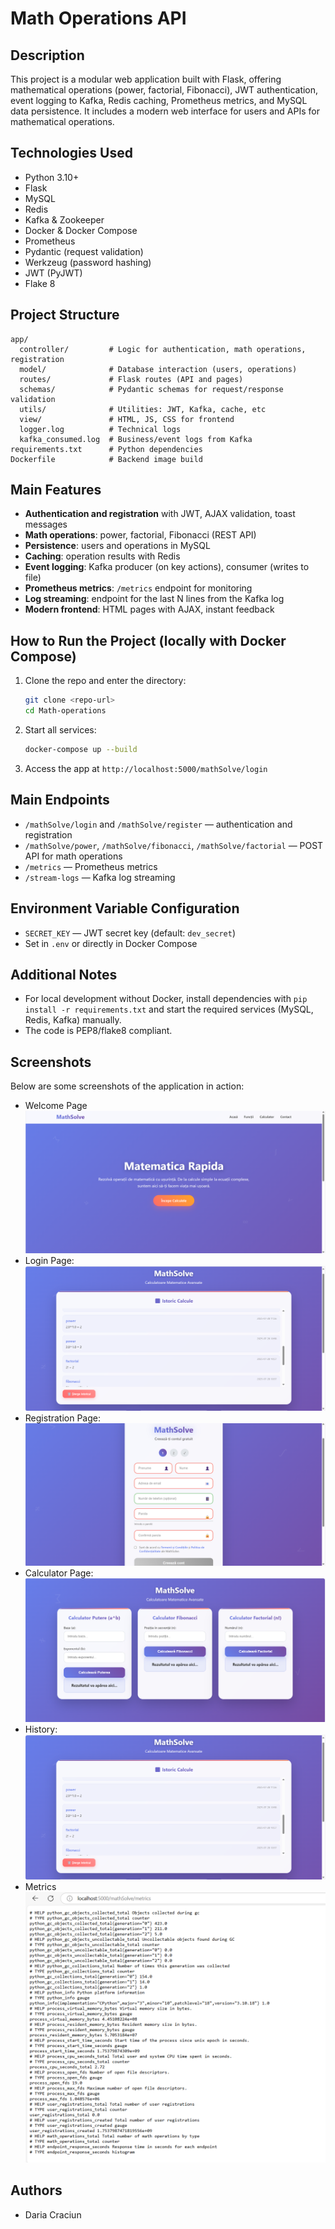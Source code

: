 # Math Operations API

## Description

This project is a modular web application built with Flask, offering mathematical operations (power, factorial, Fibonacci), JWT authentication, event logging to Kafka, Redis caching, Prometheus metrics, and MySQL data persistence. It includes a modern web interface for users and APIs for mathematical operations.

## Technologies Used
- Python 3.10+
- Flask
- MySQL
- Redis
- Kafka & Zookeeper
- Docker & Docker Compose
- Prometheus
- Pydantic (request validation)
- Werkzeug (password hashing)
- JWT (PyJWT)
- Flake 8

## Project Structure
```
app/
  controller/         # Logic for authentication, math operations, registration
  model/              # Database interaction (users, operations)
  routes/             # Flask routes (API and pages)
  schemas/            # Pydantic schemas for request/response validation
  utils/              # Utilities: JWT, Kafka, cache, etc
  view/               # HTML, JS, CSS for frontend
  logger.log          # Technical logs
  kafka_consumed.log  # Business/event logs from Kafka
requirements.txt      # Python dependencies
Dockerfile            # Backend image build
```

## Main Features
- **Authentication and registration** with JWT, AJAX validation, toast messages
- **Math operations**: power, factorial, Fibonacci (REST API)
- **Persistence**: users and operations in MySQL
- **Caching**: operation results with Redis
- **Event logging**: Kafka producer (on key actions), consumer (writes to file)
- **Prometheus metrics**: `/metrics` endpoint for monitoring
- **Log streaming**: endpoint for the last N lines from the Kafka log
- **Modern frontend**: HTML pages with AJAX, instant feedback

## How to Run the Project (locally with Docker Compose)
1. Clone the repo and enter the directory:
   ```sh
   git clone <repo-url>
   cd Math-operations
   ```
2. Start all services:
   ```sh
   docker-compose up --build
   ```
3. Access the app at `http://localhost:5000/mathSolve/login`

## Main Endpoints
- `/mathSolve/login` and `/mathSolve/register` — authentication and registration
- `/mathSolve/power`, `/mathSolve/fibonacci`, `/mathSolve/factorial` — POST API for math operations
- `/metrics` — Prometheus metrics
- `/stream-logs` — Kafka log streaming

## Environment Variable Configuration
- `SECRET_KEY` — JWT secret key (default: `dev_secret`)
- Set in `.env` or directly in Docker Compose

## Additional Notes
- For local development without Docker, install dependencies with `pip install -r requirements.txt` and start the required services (MySQL, Redis, Kafka) manually.
- The code is PEP8/flake8 compliant.

## Screenshots

Below are some screenshots of the application in action:
- Welcome Page
  ![Welcome Page](screenshots/image-1.png)
- Login Page:
  ![Login Page](screenshots/image.png)
- Registration Page:
  ![Registration Page](screenshots/image-2.png)
- Calculator Page:
  ![Calculator Page](screenshots/image-3.png)
- History:
  ![History](screenshots/image.png)
- Metrics
  ![Metrics](screenshots/metrics.png)

## Authors
-  Daria Craciun

